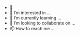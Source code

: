 - 👋 <i class="fab fa-blogger"></i>
- 👀 I’m interested in ...
- 🌱 I’m currently learning ...
- 💞️ I’m looking to collaborate on ...
- 📫 How to reach me ...

<!---
sh981013s/sh981013s is a ✨ special ✨ repository because its `README.md` (this file) appears on your GitHub profile.
You can click the Preview link to take a look at your changes.
--->
